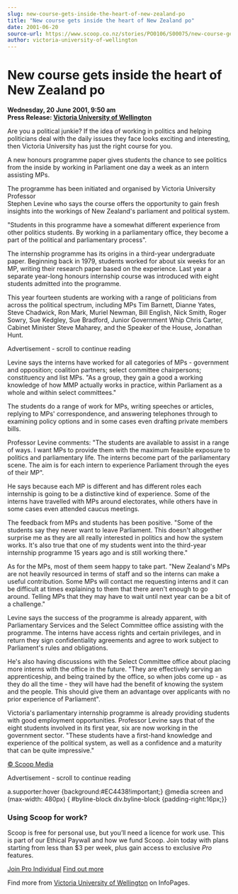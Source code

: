 ```yaml
---
slug: new-course-gets-inside-the-heart-of-new-zealand-po
title: "New course gets inside the heart of New Zealand po"
date: 2001-06-20
source-url: https://www.scoop.co.nz/stories/PO0106/S00075/new-course-gets-inside-the-heart-of-new-zealand-po.htm
author: victoria-university-of-wellington
---
```

New course gets inside the heart of New Zealand po
==================================================

**Wednesday, 20 June 2001, 9:50 am**  
**Press Release: [Victoria University of Wellington](https://info.scoop.co.nz/Victoria_University_of_Wellington)**

Are you a political junkie? If the idea of working in politics and helping politicians deal with the daily issues they face looks exciting and interesting, then Victoria University has just the right course for you.

A new honours programme paper gives students the chance to see politics from the inside by working in Parliament one day a week as an intern assisting MPs.

The programme has been initiated and organised by Victoria University Professor  
Stephen Levine who says the course offers the opportunity to gain fresh insights into the workings of New Zealand's parliament and political system.

"Students in this programme have a somewhat different experience from other politics students. By working in a parliamentary office, they become a part of the political and parliamentary process".

The internship programme has its origins in a third-year undergraduate paper. Beginning back in 1979, students worked for about six weeks for an MP, writing their research paper based on the experience. Last year a separate year-long honours internship course was introduced with eight students admitted into the programme.

This year fourteen students are working with a range of politicians from across the political spectrum, including MPs Tim Barnett, Dianne Yates, Steve Chadwick, Ron Mark, Muriel Newman, Bill English, Nick Smith, Roger Sowry, Sue Kedgley, Sue Bradford, Junior Government Whip Chris Carter, Cabinet Minister Steve Maharey, and the Speaker of the House, Jonathan Hunt.

Advertisement - scroll to continue reading





Levine says the interns have worked for all categories of MPs - government and opposition; coalition partners; select committee chairpersons; constituency and list MPs. "As a group, they gain a good a working knowledge of how MMP actually works in practice, within Parliament as a whole and within select committees."

The students do a range of work for MPs, writing speeches or articles, replying to MPs' correspondence, and answering telephones through to examining policy options and in some cases even drafting private members bills.

Professor Levine comments: "The students are available to assist in a range of ways. I want MPs to provide them with the maximum feasible exposure to politics and parliamentary life. The interns become part of the parliamentary scene. The aim is for each intern to experience Parliament through the eyes of their MP".

He says because each MP is different and has different roles each internship is going to be a distinctive kind of experience. Some of the interns have travelled with MPs around electorates, while others have in some cases even attended caucus meetings.

The feedback from MPs and students has been positive. "Some of the students say they never want to leave Parliament. This doesn't altogether surprise me as they are all really interested in politics and how the system works. It's also true that one of my students went into the third-year internship programme 15 years ago and is still working there."

As for the MPs, most of them seem happy to take part. "New Zealand's MPs are not heavily resourced in terms of staff and so the interns can make a useful contribution. Some MPs will contact me requesting interns and it can be difficult at times explaining to them that there aren't enough to go around. Telling MPs that they may have to wait until next year can be a bit of a challenge."

Levine says the success of the programme is already apparent, with Parliamentary Services and the Select Committee office assisting with the programme. The interns have access rights and certain privileges, and in return they sign confidentiality agreements and agree to work subject to Parliament's rules and obligations.

He's also having discussions with the Select Committee office about placing more interns with the office in the future. "They are effectively serving an apprenticeship, and being trained by the office, so when jobs come up - as they do all the time - they will have had the benefit of knowing the system and the people. This should give them an advantage over applicants with no prior experience of Parliament".

Victoria's parliamentary internship programme is already providing students with good employment opportunities. Professor Levine says that of the eight students involved in its first year, six are now working in the government sector. "These students have a first-hand knowledge and experience of the political system, as well as a confidence and a maturity that can be quite impressive."  

[© Scoop Media](http://www.scoop.co.nz/about/terms.html)  

Advertisement - scroll to continue reading



a.supporter:hover {background:#EC4438!important;} @media screen and (max-width: 480px) { #byline-block div.byline-block {padding-right:16px;}}

### Using Scoop for work?

Scoop is free for personal use, but you’ll need a licence for work use. This is part of our Ethical Paywall and how we fund Scoop. Join today with plans starting from less than $3 per week, plus gain access to exclusive _Pro_ features.  
  
[Join Pro Individual](https://pro.scoop.co.nz/Individual/?from=ProIn24) [Find out more](https://pro.scoop.co.nz/using-scoop-for-work/?from=ProIn24)

Find more from [Victoria University of Wellington](https://info.scoop.co.nz/Victoria_University_of_Wellington) on InfoPages.